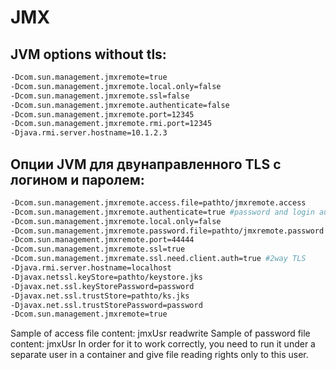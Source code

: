 # JMX
## JVM options without tls:
```bash
-Dcom.sun.management.jmxremote=true
-Dcom.sun.management.jmxremote.local.only=false
-Dcom.sun.management.jmxremote.ssl=false
-Dcom.sun.management.jmxremote.authenticate=false
-Dcom.sun.management.jmxremote.port=12345
-Dcom.sun.management.jmxremote.rmi.port=12345
-Djava.rmi.server.hostname=10.1.2.3
```
## Опции JVM для двунаправленного TLS с логином и паролем:
```bash
-Dcom.sun.management.jmxremote.access.file=pathto/jmxremote.access
-Dcom.sun.management.jmxremote.authenticate=true #password and login authentication
-Dcom.sun.management.jmxremote.local.only=false 
-Dcom.sun.management.jmxremote.password.file=pathto/jmxremote.password 
-Dcom.sun.management.jmxremote.port=44444
-Dcom.sun.management.jmxremote.ssl=true
-Dcom.sun.management.jmxremate.ssl.need.client.auth=true #2way TLS
-Djava.rmi.server.hostname=localhost
-Djavax.netssl.keyStore=pathto/keystore.jks
-Djavax.net.ssl.keyStorePassword=password
-Djavax.net.ssl.trustStore=pathto/ks.jks
-Djavax.net.ssl.trustStorePassword=password
-Dcom.sun.management.jmxremote=true
```
Sample of access file content:
jmxUsr readwrite
Sample of  password file content:
jmxUsr <password>
In order for it to work correctly, you need to run it under a separate user in a container and give file reading rights only to this
user.